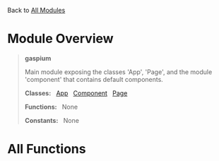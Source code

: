 Back to [All Modules](https://github.com/pyrustic/gaspium/blob/master/docs/modules/README.md#readme)

# Module Overview

> **gaspium**
> 
> Main module exposing the classes 'App', 'Page', and the module 'component' that contains default components.
>
> **Classes:** &nbsp; [App](https://github.com/pyrustic/gaspium/blob/master/docs/modules/content/gaspium/content/classes/App.md#class-app) &nbsp; [Component](https://github.com/pyrustic/gaspium/blob/master/docs/modules/content/gaspium/content/classes/Component.md#class-component) &nbsp; [Page](https://github.com/pyrustic/gaspium/blob/master/docs/modules/content/gaspium/content/classes/Page.md#class-page)
>
> **Functions:** &nbsp; None
>
> **Constants:** &nbsp; None

# All Functions



